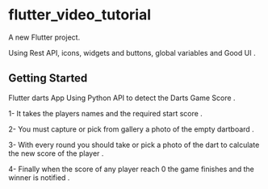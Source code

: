 # flutter_video_tutorial

A new Flutter project.

Using Rest API, icons, widgets and buttons, global variables and Good UI .

## Getting Started

Flutter darts App Using Python API to detect the Darts Game Score .

1- It takes the players names and the required start score .

2- You must capture or pick from gallery a photo of the empty dartboard .

3- With every round you should take or pick a photo of the dart to calculate the new score of the player .

4- Finally when the score of any player reach 0 the game finishes and the winner is notified .
